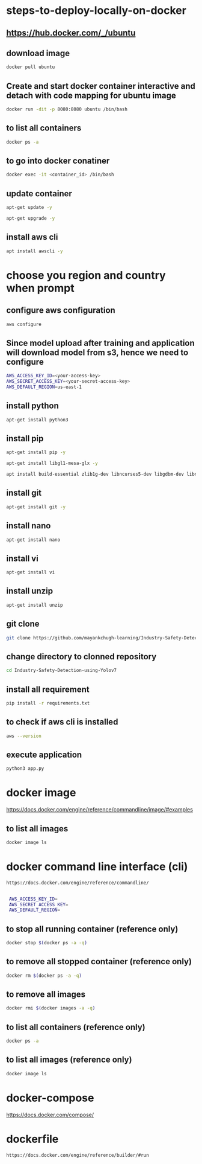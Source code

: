 # steps-to-deploy-locally-on-docker

## https://hub.docker.com/_/ubuntu

## download image

```bash
docker pull ubuntu
```

## Create and start docker container interactive and detach with code mapping for ubuntu image
```bash
docker run -dit -p 8080:8080 ubuntu /bin/bash
```

## to list all containers 
```bash
docker ps -a
```

## to go into docker conatiner 
```bash
docker exec -it <container_id> /bin/bash
```

## update container
```bash
apt-get update -y
```
```bash
apt-get upgrade -y
```
## install aws cli 
```bash
apt install awscli -y   
```
# choose you region and country when prompt

## configure aws configuration
```bash
aws configure
```

## Since model upload after training and application will download model from s3, hence we need to configure
```bash
AWS_ACCESS_KEY_ID=<your-access-key>
AWS_SECRET_ACCESS_KEY=<your-secret-access-key>
AWS_DEFAULT_REGION=us-east-1
```

## install python      
```bash
apt-get install python3
```

## install pip      
```bash
apt-get install pip -y
```

```bash
apt-get install libgl1-mesa-glx -y
```

```bash
apt install build-essential zlib1g-dev libncurses5-dev libgdbm-dev libnss3-dev libssl-dev libreadline-dev libffi-dev wget
```
## install git
```bash
apt-get install git -y
```

## install nano
```bash
apt-get install nano
```

## install vi
```bash
apt-get install vi
```

## install unzip
```bash
apt-get install unzip
```

## git clone
```bash
git clone https://github.com/mayankchugh-learning/Industry-Safety-Detection-using-Yolov7.git
```

## change directory to clonned repository
```bash
cd Industry-Safety-Detection-using-Yolov7
```

## install all requirement
```bash
pip install -r requirements.txt
```

## to check if aws cli is installed
```bash
aws --version
```

## execute application
```bash
python3 app.py
```

# docker image

https://docs.docker.com/engine/reference/commandline/image/#examples


## to list all images
```bash
docker image ls
```

# docker command line interface (cli)

```bash
https://docs.docker.com/engine/reference/commandline/


 AWS_ACCESS_KEY_ID=
 AWS_SECRET_ACCESS_KEY=
 AWS_DEFAULT_REGION=
```

## to stop all running container (reference only)
```bash
docker stop $(docker ps -a -q)
```

## to remove all stopped container (reference only)
```bash
docker rm $(docker ps -a -q)
```

## to remove all images
```bash
docker rmi $(docker images -a -q)
```

## to list all containers (reference only)
```bash
docker ps -a
```

## to list all images (reference only)
```bash
docker image ls
```

# docker-compose

https://docs.docker.com/compose/


# dockerfile

```bash
https://docs.docker.com/engine/reference/builder/#run
```


